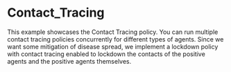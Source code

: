 # Contact_Tracing

This example showcases the Contact Tracing policy. You can run multiple contact tracing policies concurrently for different
types of agents. Since we want some mitigation of disease spread, we implement a lockdown policy with contact tracing enabled to lockdown the contacts of the positive agents and the positive agents themselves.
